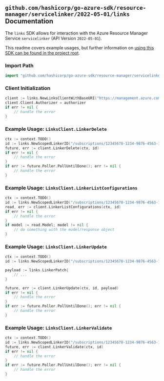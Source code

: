 
## `github.com/hashicorp/go-azure-sdk/resource-manager/servicelinker/2022-05-01/links` Documentation

The `links` SDK allows for interaction with the Azure Resource Manager Service `servicelinker` (API Version `2022-05-01`).

This readme covers example usages, but further information on [using this SDK can be found in the project root](https://github.com/hashicorp/go-azure-sdk/tree/main/docs).

### Import Path

```go
import "github.com/hashicorp/go-azure-sdk/resource-manager/servicelinker/2022-05-01/links"
```


### Client Initialization

```go
client := links.NewLinksClientWithBaseURI("https://management.azure.com")
client.Client.Authorizer = authorizer
if err != nil {
	// handle the error
}
```


### Example Usage: `LinksClient.LinkerDelete`

```go
ctx := context.TODO()
id := links.NewScopedLinkerID("/subscriptions/12345678-1234-9876-4563-123456789012/resourceGroups/some-resource-group", "linkerValue")
future, err := client.LinkerDelete(ctx, id)
if err != nil {
	// handle the error
}
if err := future.Poller.PollUntilDone(); err != nil {
	// handle the error
}
```


### Example Usage: `LinksClient.LinkerListConfigurations`

```go
ctx := context.TODO()
id := links.NewScopedLinkerID("/subscriptions/12345678-1234-9876-4563-123456789012/resourceGroups/some-resource-group", "linkerValue")
read, err := client.LinkerListConfigurations(ctx, id)
if err != nil {
	// handle the error
}
if model := read.Model; model != nil {
	// do something with the model/response object
}
```


### Example Usage: `LinksClient.LinkerUpdate`

```go
ctx := context.TODO()
id := links.NewScopedLinkerID("/subscriptions/12345678-1234-9876-4563-123456789012/resourceGroups/some-resource-group", "linkerValue")

payload := links.LinkerPatch{
	// ...
}

future, err := client.LinkerUpdate(ctx, id, payload)
if err != nil {
	// handle the error
}
if err := future.Poller.PollUntilDone(); err != nil {
	// handle the error
}
```


### Example Usage: `LinksClient.LinkerValidate`

```go
ctx := context.TODO()
id := links.NewScopedLinkerID("/subscriptions/12345678-1234-9876-4563-123456789012/resourceGroups/some-resource-group", "linkerValue")
future, err := client.LinkerValidate(ctx, id)
if err != nil {
	// handle the error
}
if err := future.Poller.PollUntilDone(); err != nil {
	// handle the error
}
```
